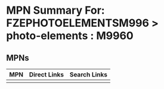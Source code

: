 



# MPN Summary For: FZEPHOTOELEMENTSM996 > photo-elements : M9960

## MPNs
  

|MPN|Direct Links|Search Links|
| :--- | :--- | :--- |
||||
